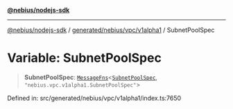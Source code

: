 [**@nebius/nodejs-sdk**](../../../../../README.md)

---

[@nebius/nodejs-sdk](../../../../../README.md) / [generated/nebius/vpc/v1alpha1](../README.md) / SubnetPoolSpec

# Variable: SubnetPoolSpec

> **SubnetPoolSpec**: [`MessageFns`](../../../../../runtime/protos/core/interfaces/MessageFns.md)\<[`SubnetPoolSpec`](../interfaces/SubnetPoolSpec.md), `"nebius.vpc.v1alpha1.SubnetPoolSpec"`\>

Defined in: src/generated/nebius/vpc/v1alpha1/index.ts:7650
